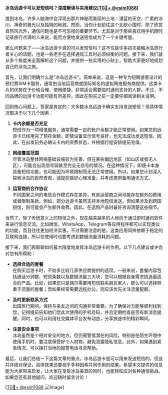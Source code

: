 **冰岛远游卡可以发短信吗？深度解读与实用建议[[TG💪+ @esim1088](https://t.me/s/esim1088)]**

提到冰岛，许多人脑海中会浮现出那片神秘而美丽的土地：湛蓝的天空、广袤的冰川、神奇的极光以及独特的地貌。然而，当你计划前往这个北欧小国时，除了欣赏自然风光外，通信问题也是不可忽视的重要环节。尤其是对于那些喜欢用手机随时记录旅行点滴的人来说，能否方便地发送短信成为了一个关键考量。

那么问题来了——冰岛远游卡真的可以发短信吗？这不仅是许多初次接触冰岛旅行者关心的话题，也是一些老手在选择通信工具时必须权衡的问题。接下来，我们就从多个角度来全面解析这个问题，并提供一些实用的小贴士，帮助大家更好地规划自己的冰岛之旅。

首先，让我们明确什么是“冰岛远游卡”。简单来说，这是一种专为短期游客设计的预付费SIM卡服务，通常由当地运营商或国际知名的虚拟网络服务商提供。这类卡片的优势在于价格合理、使用便捷，非常适合需要临时通讯支持的人群。不过，不同品牌的远游卡功能可能有所差异，因此在购买之前一定要仔细阅读相关说明。

回到核心问题上，答案是肯定的：大多数冰岛远游卡确实支持发送短信！但具体情况取决于以下几个因素：

1. **卡内余额是否充足**  
   短信作为一项增值服务，通常需要一定的账户余额才能正常使用。如果您的远游卡已经用完了预存金额，即使设备显示信号良好，也无法成功发送短信。因此，在出发前务必确认卡内的资费状态，并根据行程安排提前充值。

2. **网络覆盖范围**  
   尽管冰岛整体网络基础设施较为完善，但在某些偏远地区（如山区或者无人区），可能会出现信号弱甚至完全无信号的情况。在这种情况下，即便卡本身具备短信功能，也可能因为环境限制而无法正常使用。所以，如果您计划深入探索冰岛的自然奇观，请提前做好心理准备，并考虑携带备用通讯方式。

3. **运营商的合作协议**  
   不同国家之间的电信合作模式存在差异，有些运营商之间可能存在额外的费用或者限制条款。例如，部分远游卡虽然支持本地短信发送，但如果涉及到跨国短信，则可能会产生额外收费。因此，在选购产品时最好咨询清楚这些细节。

当然了，除了传统意义上的短信之外，现在越来越多的人倾向于通过即时通讯软件来进行信息交流。比如微信、WhatsApp、Telegram等应用程序都可以实现类似的功能，而且往往更加经济实惠。不过需要注意的是，这类应用同样依赖于稳定的互联网连接，所以在使用时也要考虑到数据流量消耗的问题。

接下来，我们再聊聊如何最大限度地发挥冰岛远游卡的作用。以下几点建议或许会对您有所帮助：

- **选择合适的套餐**  
  在购买远游卡时，不妨多比较几家供应商提供的选项。一般来说，套餐内容包括通话分钟数、短信条数以及数据流量三大块，您可以根据自身需求挑选最适合的产品。比如，如果您只是偶尔需要用短信联系朋友家人，那么可以选择侧重于流量的套餐；而如果经常需要远程办公，则应该优先关注流量配额。

- **及时更新联系方式**  
  出国旅行期间，保持与亲友之间的沟通非常重要。为了确保对方能够顺利找到您，记得提前告知他们您此次使用的手机号码，并且定期检查是否有新消息提醒。同时，也可以利用社交媒体平台发布动态，分享旅途中的精彩瞬间。

- **注意安全事项**  
  冰岛虽然是个相对安全的地方，但仍需警惕潜在的风险。特别是在陌生环境中使用手机时，要注意保管好个人财物，避免泄露隐私信息。此外，如果遇到紧急情况，可以拨打当地的报警电话寻求帮助。

最后，让我们总结一下这篇文章的重点。冰岛远游卡是可以用来发送短信的，但这并非绝对保证，具体效果还要视乎多种因素共同作用的结果。希望本文提供的信息能为大家带来启发，让大家在享受冰岛美景的同时，也能轻松应对各种通信挑战。如果您还有其他疑问，欢迎随时留言讨论！

[[TG💪+ @esim1088](https://t.me/s/esim1088) ![Image](https://i.postimg.cc/4NQfJmqS/Snipaste-2025-05-13-00-14-12.png)]